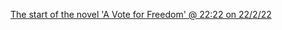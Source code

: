 [The start of the novel 'A Vote for Freedom' @ 22:22 on 22/2/22](
https://twitter.com/AVoteForFreedom/status/1496249025779183616?ref_src=twsrc%5Etfw)
